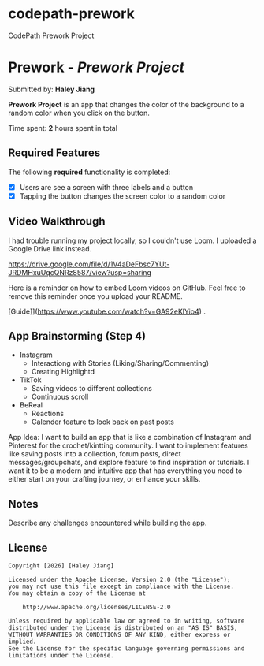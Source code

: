 # codepath-prework
CodePath Prework Project

# Prework - *Prework Project*

Submitted by: **Haley Jiang**

**Prework Project** is an app that changes the color of the background to a random color when you click on the button. 

Time spent: **2** hours spent in total

## Required Features

The following **required** functionality is completed:

- [x] Users are see a screen with three labels and a button
- [x] Tapping the button changes the screen color to a random color
 
## Video Walkthrough

I had trouble running my project locally, so I couldn't use Loom. I uploaded a Google Drive link instead.

https://drive.google.com/file/d/1V4aDeFbsc7YUt-JRDMHxuUqcQNRz8587/view?usp=sharing

Here is a reminder on how to embed Loom videos on GitHub. Feel free to remove this reminder once you upload your README. 

[Guide]](https://www.youtube.com/watch?v=GA92eKlYio4) .

## App Brainstorming (Step 4)
- Instagram 
    - Interactiong with Stories (Liking/Sharing/Commenting)
    - Creating Highlightd
- TikTok
    - Saving videos to different collections
    - Continuous scroll 
- BeReal
    - Reactions 
    - Calender feature to look back on past posts 
    
App Idea:
I want to build an app that is like a combination of Instagram and Pinterest for the crochet/kintting community. I want to implement features like saving posts into a collection, forum posts, direct messages/groupchats, and explore feature to find inspiration or tutorials. I want it to be a modern and intuitive app that has everything you need to either start on your crafting journey, or enhance your skills. 

## Notes

Describe any challenges encountered while building the app.

## License

    Copyright [2026] [Haley Jiang]

    Licensed under the Apache License, Version 2.0 (the "License");
    you may not use this file except in compliance with the License.
    You may obtain a copy of the License at

        http://www.apache.org/licenses/LICENSE-2.0

    Unless required by applicable law or agreed to in writing, software
    distributed under the License is distributed on an "AS IS" BASIS,
    WITHOUT WARRANTIES OR CONDITIONS OF ANY KIND, either express or implied.
    See the License for the specific language governing permissions and
    limitations under the License.
